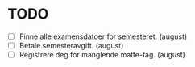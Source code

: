 # TODO

- [ ] Finne alle examensdatoer for semesteret.  (august)
- [ ] Betale semesteravgift.                    (august)    
- [ ] Registrere deg for manglende matte-fag.   (august)
